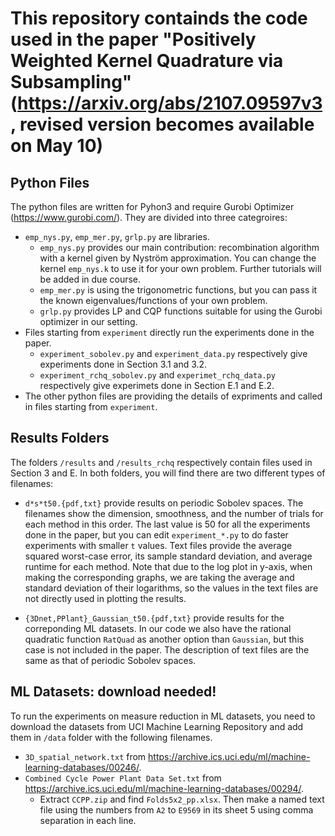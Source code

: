 # This repository containds the code used in the paper "Positively Weighted Kernel Quadrature via Subsampling" (https://arxiv.org/abs/2107.09597v3, revised version becomes available on May 10)

## Python Files
The python files are written for Pyhon3 and require Gurobi Optimizer (https://www.gurobi.com/). They are divided into three categroires:

- `emp_nys.py`, `emp_mer.py`, `grlp.py` are libraries.
  - `emp_nys.py` provides our main contribution: recombination algorithm with a kernel given by Nyström approximation. You can change the kernel `emp_nys.k` to use it for your own problem. Further tutorials will be added in due course.
  - `emp_mer.py` is using the trigonometric functions, but you can pass it the known eigenvalues/functions of your own problem.
  - `grlp.py` provides LP and CQP functions suitable for using the Gurobi optimizer in our setting.
- Files starting from `experiment` directly run the experiments done in the paper. 
  - `experiment_sobolev.py` and `experiment_data.py` respectively give experiments done in Section 3.1 and 3.2.
  - `experiment_rchq_sobolev.py` and `experimet_rchq_data.py` respectively give experimets done in Section E.1 and E.2.
- The other python files are providing the details of expriments and called in files starting from `experiment`.

## Results Folders
The folders `/results` and `/results_rchq` respectively contain files used in Section 3 and E.
In both folders, you will find there are two different types of filenames:

- `d*s*t50.{pdf,txt}` provide results on periodic Sobolev spaces. The filenames show the dimension, smoothness, and the number of trials for each method in this order. The last value is 50 for all the experiments done in the paper, but you can edit `experiment_*.py` to do faster experiments with smaller `t` values.
Text files provide the average squared worst-case error, its sample standard deviation, and average runtime for each method.
Note that due to the log plot in y-axis, when making the corresponding graphs, we are taking the average and standard deviation of their logarithms, so the values in the text files are not directly used in plotting the results.

- `{3Dnet,PPlant}_Gaussian_t50.{pdf,txt}` provide results for the correponding ML datasets. In our code we also have the rational quadratic function `RatQuad` as another option than `Gaussian`, but this case is not included in the paper. The description of text files are the same as that of periodic Sobolev spaces.

## ML Datasets: download needed!
To run the experiments on measure reduction in ML datasets, you need to download the datasets from UCI Machine Learning Repository and add them in `/data` folder with the following filenames.
- `3D_spatial_network.txt` from https://archive.ics.uci.edu/ml/machine-learning-databases/00246/.
- `Combined Cycle Power Plant Data Set.txt` from https://archive.ics.uci.edu/ml/machine-learning-databases/00294/.
  - Extract `CCPP.zip` and find `Folds5x2_pp.xlsx`. Then make a named text file using the numbers from `A2` to `E9569` in its sheet 5 using comma separation in each line.
